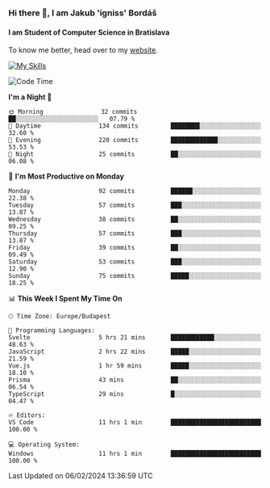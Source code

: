 ### Hi there 👋, I am Jakub 'igniss' Bordáš

#### I am Student of Computer Science in Bratislava
To know me better, head over to my [website](https://bordas.sk).

[![My Skills](https://skillicons.dev/icons?i=js,html,css,figma,svelte,java,kotlin,python,postgresql,typescript,nest,nodejs)](https://bordas.sk)


<!--START_SECTION:waka-->
![Code Time](http://img.shields.io/badge/Code%20Time-1%2C397%20hrs%2030%20mins-blue)

**I'm a Night 🦉** 

```text
🌞 Morning                32 commits          ██░░░░░░░░░░░░░░░░░░░░░░░   07.79 % 
🌆 Daytime                134 commits         ████████░░░░░░░░░░░░░░░░░   32.60 % 
🌃 Evening                220 commits         █████████████░░░░░░░░░░░░   53.53 % 
🌙 Night                  25 commits          ██░░░░░░░░░░░░░░░░░░░░░░░   06.08 % 
```
📅 **I'm Most Productive on Monday** 

```text
Monday                   92 commits          ██████░░░░░░░░░░░░░░░░░░░   22.38 % 
Tuesday                  57 commits          ███░░░░░░░░░░░░░░░░░░░░░░   13.87 % 
Wednesday                38 commits          ██░░░░░░░░░░░░░░░░░░░░░░░   09.25 % 
Thursday                 57 commits          ███░░░░░░░░░░░░░░░░░░░░░░   13.87 % 
Friday                   39 commits          ██░░░░░░░░░░░░░░░░░░░░░░░   09.49 % 
Saturday                 53 commits          ███░░░░░░░░░░░░░░░░░░░░░░   12.90 % 
Sunday                   75 commits          █████░░░░░░░░░░░░░░░░░░░░   18.25 % 
```


📊 **This Week I Spent My Time On** 

```text
🕑︎ Time Zone: Europe/Budapest

💬 Programming Languages: 
Svelte                   5 hrs 21 mins       ████████████░░░░░░░░░░░░░   48.63 % 
JavaScript               2 hrs 22 mins       █████░░░░░░░░░░░░░░░░░░░░   21.59 % 
Vue.js                   1 hr 59 mins        █████░░░░░░░░░░░░░░░░░░░░   18.10 % 
Prisma                   43 mins             ██░░░░░░░░░░░░░░░░░░░░░░░   06.54 % 
TypeScript               29 mins             █░░░░░░░░░░░░░░░░░░░░░░░░   04.47 % 

🔥 Editors: 
VS Code                  11 hrs 1 min        █████████████████████████   100.00 % 

💻 Operating System: 
Windows                  11 hrs 1 min        █████████████████████████   100.00 % 
```


 Last Updated on 06/02/2024 13:36:59 UTC
<!--END_SECTION:waka-->
